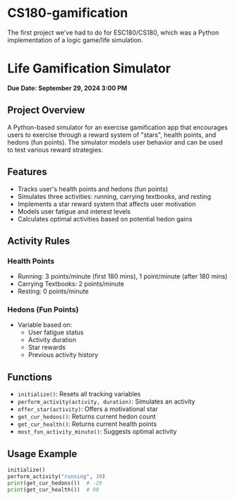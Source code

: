 # CS180-gamification
The first project we've had to do for ESC180/CS180, which was a Python implementation of a logic game/life simulation.

# Life Gamification Simulator
**Due Date: September 29, 2024 3:00 PM**

## Project Overview
A Python-based simulator for an exercise gamification app that encourages users to exercise through a reward system of "stars", health points, and hedons (fun points). The simulator models user behavior and can be used to test various reward strategies.

## Features
- Tracks user's health points and hedons (fun points)
- Simulates three activities: running, carrying textbooks, and resting
- Implements a star reward system that affects user motivation
- Models user fatigue and interest levels
- Calculates optimal activities based on potential hedon gains

## Activity Rules
### Health Points
- Running: 3 points/minute (first 180 mins), 1 point/minute (after 180 mins)
- Carrying Textbooks: 2 points/minute
- Resting: 0 points/minute

### Hedons (Fun Points)
- Variable based on:
  - User fatigue status
  - Activity duration
  - Star rewards
  - Previous activity history

## Functions
- `initialize()`: Resets all tracking variables
- `perform_activity(activity, duration)`: Simulates an activity
- `offer_star(activity)`: Offers a motivational star
- `get_cur_hedons()`: Returns current hedon count
- `get_cur_health()`: Returns current health points
- `most_fun_activity_minute()`: Suggests optimal activity

## Usage Example
```python
initialize()
perform_activity("running", 30)
print(get_cur_hedons())  # -20
print(get_cur_health())  # 90
